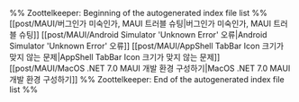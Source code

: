 %% Zoottelkeeper: Beginning of the autogenerated index file list  %%
 [[post/MAUI/버그인가 미숙인가, MAUI 트러블 슈팅|버그인가 미숙인가, MAUI 트러블 슈팅]]
 [[post/MAUI/Android Simulator 'Unknown Error' 오류|Android Simulator 'Unknown Error' 오류]]
 [[post/MAUI/AppShell TabBar Icon 크기가 맞지 않는 문제|AppShell TabBar Icon 크기가 맞지 않는 문제]]
 [[post/MAUI/MacOS .NET 7.0 MAUI 개발 환경 구성하기|MacOS .NET 7.0 MAUI 개발 환경 구성하기]]
%% Zoottelkeeper: End of the autogenerated index file list  %%
